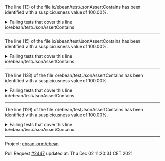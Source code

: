 The line (13) of the file io/ebean/test/JsonAssertContains has been identified with a suspiciousness value of 100.00%.

<details>
     <summary>Failing tests that cover this line</summary>

- `io.ebean.test.JsonAssertContainsTest#path_when_empty`
</details>
io/ebean/test/JsonAssertContains

**********************************

The line (15) of the file io/ebean/test/JsonAssertContains has been identified with a suspiciousness value of 100.00%.

<details>
     <summary>Failing tests that cover this line</summary>

- `io.ebean.test.JsonAssertContainsTest#path_when_empty`
</details>
io/ebean/test/JsonAssertContains

**********************************

The line (128) of the file io/ebean/test/JsonAssertContains has been identified with a suspiciousness value of 100.00%.

<details>
     <summary>Failing tests that cover this line</summary>

- `io.ebean.test.JsonAssertContainsTest#path_when_empty`
</details>
io/ebean/test/JsonAssertContains

**********************************

The line (129) of the file io/ebean/test/JsonAssertContains has been identified with a suspiciousness value of 100.00%.

<details>
     <summary>Failing tests that cover this line</summary>

- `io.ebean.test.JsonAssertContainsTest#path_when_empty`
</details>
io/ebean/test/JsonAssertContains

**********************************

Project: [ebean-orm/ebean](https://github.com/ebean-orm/ebean)

Pull Request [#2447](https://github.com/ebean-orm/ebean/pull/2447) updated at: Thu Dec 02 11:20:34 CET 2021